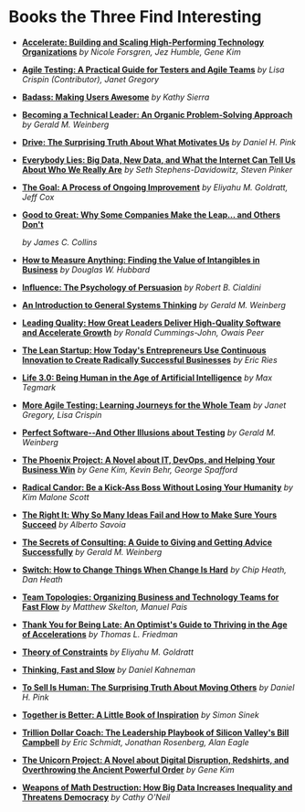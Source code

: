 # Books the Three Find Interesting

* **[Accelerate: Building and Scaling High-Performing Technology Organizations](https://www.goodreads.com/book/show/35747076-accelerate)**
  *by Nicole Forsgren, Jez Humble, Gene Kim*

* **[Agile Testing: A Practical Guide for Testers and Agile Teams](https://www.goodreads.com/book/show/5341009-agile-testing?ac=1&from_search=true&qid=YpiLvRBLsB&rank=1)**
  *by Lisa Crispin (Contributor), Janet Gregory*

* **[Badass: Making Users Awesome]( https://www.goodreads.com/book/show/24737268-badass?from_search=true&qid=aBxuveTEvG&rank=1#)**
  *by Kathy Sierra*

* **[Becoming a Technical Leader: An Organic Problem-Solving Approach](https://www.goodreads.com/book/show/714344.Becoming_a_Technical_Leader?from_search=true&qid=la9jH4g9oL&rank=1)**
  *by Gerald M. Weinberg*

* **[Drive: The Surprising Truth About What Motivates Us](https://www.goodreads.com/book/show/6452796-drive?ac=1&from_search=true&qid=IbUudOpDxa&rank=1)**
  *by Daniel H. Pink*

* **[Everybody Lies: Big Data, New Data, and What the Internet Can Tell Us About Who We Really Are](https://www.goodreads.com/book/show/28512671-everybody-lies)**
  *by Seth Stephens-Davidowitz, Steven Pinker*

* **[The Goal: A Process of Ongoing Improvement](https://www.goodreads.com/book/show/113934.The_Goal?ac=1&from_search=true&qid=8PWKIyzATF&rank=1)**
  *by Eliyahu M. Goldratt, Jeff Cox*

* **[Good to Great: Why Some Companies Make the Leap... and Others Don't](https://www.goodreads.com/book/show/76865.Good_to_Great?ac=1&from_search=true&qid=Cqm4oZViAQ&rank=1)**

  *by James C. Collins*

* **[How to Measure Anything: Finding the Value of Intangibles in Business](https://www.goodreads.com/book/show/444653.How_to_Measure_Anything?from_search=true&qid=PHJjNNICRq&rank=1)**
  *by Douglas W. Hubbard*

* **[Influence: The Psychology of Persuasion](https://www.goodreads.com/book/show/28815.Influence?ac=1&from_search=true&qid=uhGJzLRZhJ&rank=1)**
*by Robert B. Cialdini*
  
* **[An Introduction to General Systems Thinking](https://www.goodreads.com/book/show/583766.An_Introduction_to_General_Systems_Thinking?ac=1&from_search=true&qid=BbncNSLviR&rank=1)**
*by Gerald M. Weinberg*
  
* **[Leading Quality: How Great Leaders Deliver High-Quality Software and Accelerate Growth](https://www.goodreads.com/book/show/47516084-leading-quality?ac=1&from_search=true&qid=IYhVqmNjBR&rank=1)**
*by Ronald Cummings-John, Owais Peer*

* **[The Lean Startup: How Today's Entrepreneurs Use Continuous Innovation to Create Radically Successful Businesses](https://www.goodreads.com/book/show/10127019-the-lean-startup?ac=1&from_search=true&qid=K7PKVypSu0&rank=1)**
*by Eric Ries*
  
* **[Life 3.0: Being Human in the Age of Artificial Intelligence](https://www.goodreads.com/book/show/34272565-life-3-0?ac=1&from_search=true&qid=xmgQJUAraD&rank=1)**
*by Max Tegmark*
  
* **[More Agile Testing: Learning Journeys for the Whole Team](https://www.goodreads.com/book/show/22253245-more-agile-testing?ac=1&from_search=true&qid=Sd73L8s3R9&rank=1)**
  *by Janet Gregory, Lisa Crispin*

* **[Perfect Software--And Other Illusions about Testing](https://www.goodreads.com/book/show/4060560-perfect-software--and-other-illusions-about-testing?ac=1&from_search=true&qid=SzZZYf3Tvc&rank=1)**
  *by Gerald M. Weinberg*

* **[The Phoenix Project: A Novel about IT, DevOps, and Helping Your Business Win](https://www.goodreads.com/book/show/17255186-the-phoenix-project?ac=1&from_search=true&qid=Xil7v6NPxB&rank=1)**
  *by Gene Kim, Kevin Behr, George Spafford*

* **[Radical Candor: Be a Kick-Ass Boss Without Losing Your Humanity](https://www.goodreads.com/book/show/32809138-radical-candor?ac=1&from_search=true&qid=hvzlhRceRl&rank=2)**
  *by Kim Malone Scott*

* **[The Right It: Why So Many Ideas Fail and How to Make Sure Yours Succeed](https://www.goodreads.com/book/show/39937641-the-right-it?ac=1&from_search=true&qid=t4imZdx7VO&rank=1)**
  *by Alberto Savoia*

* **[The Secrets of Consulting: A Guide to Giving and Getting Advice Successfully](https://www.goodreads.com/book/show/566213.The_Secrets_of_Consulting?ac=1&from_search=true&qid=UltyEX5joP&rank=1)**
  *by Gerald M. Weinberg*

* **[Switch: How to Change Things When Change Is Hard](https://www.goodreads.com/book/show/6570502-switch?ac=1&from_search=true&qid=RMJabEwFei&rank=1)**
  *by Chip Heath, Dan Heath*

* **[Team Topologies: Organizing Business and Technology Teams for Fast Flow](https://www.goodreads.com/book/show/44135420-team-topologies?ac=1&from_search=true&qid=5uZsCeuOzl&rank=1)**
  *by Matthew Skelton, Manuel Pais*

* **[Thank You for Being Late: An Optimist's Guide to Thriving in the Age of Accelerations](https://www.goodreads.com/book/show/33898888-thank-you-for-being-late?ac=1&from_search=true&qid=1aXRqyNjOt&rank=1)**
  *by Thomas L. Friedman*
  
* **[Theory of Constraints](https://www.goodreads.com/book/show/582174.Theory_of_Constraints?ac=1&from_search=true&qid=LDVWzNYGw2&rank=1)**
  *by Eliyahu M. Goldratt*

* **[Thinking, Fast and Slow](https://www.goodreads.com/book/show/11468377-thinking-fast-and-slow?ac=1&from_search=true&qid=uVtnERM2Hr&rank=1)**
  *by Daniel Kahneman*
  
* **[To Sell Is Human: The Surprising Truth About Moving Others](https://www.goodreads.com/book/show/13593553-to-sell-is-human?ac=1&from_search=true&qid=xtENoFW0nh&rank=1)**
*by Daniel H. Pink*
  
* **[Together is Better: A Little Book of Inspiration](https://www.goodreads.com/book/show/29776935-together-is-better?ac=1&from_search=true&qid=ooljgi9XiZ&rank=1)**
*by Simon Sinek*
  
* **[Trillion Dollar Coach: The Leadership Playbook of Silicon Valley's Bill Campbell](https://www.goodreads.com/book/show/42118073-trillion-dollar-coach?ac=1&from_search=true&qid=CGstoT7sE7&rank=1)**
  *by Eric Schmidt, Jonathan Rosenberg, Alan Eagle*

* **[The Unicorn Project: A Novel about Digital Disruption, Redshirts, and Overthrowing the Ancient Powerful Order](https://www.goodreads.com/book/show/45168713-the-unicorn-project?ac=1&from_search=true&qid=8q6GOIZqo2&rank=1)**
*by Gene Kim*
  
* **[Weapons of Math Destruction: How Big Data Increases Inequality and Threatens Democracy](https://www.goodreads.com/book/show/28186015-weapons-of-math-destruction?ac=1&from_search=true&qid=MPoUYQ7lyO&rank=1)**
  *by Cathy O'Neil*